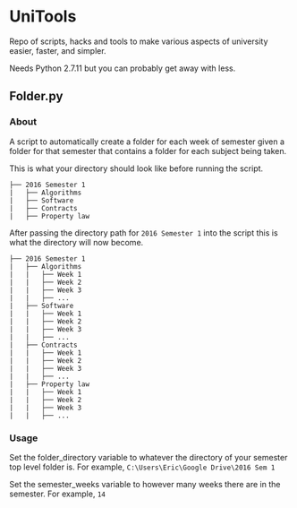 # UniTools
Repo of scripts, hacks and tools to make various aspects of university easier, faster, and simpler.

Needs Python 2.7.11 but you can probably get away with less.

## Folder.py
### About
A script to automatically create a folder for each week of semester given a folder for that semester that contains a folder for each subject being taken.

This is what your directory should look like before running the script.
```
├── 2016 Semester 1
|	├── Algorithms
|	├── Software
|	├── Contracts
|	├── Property law
```

After passing the directory path for `2016 Semester 1` into the script this is what the directory will now become.
```
├── 2016 Semester 1
|	├── Algorithms
|	|	├── Week 1
|	|	├── Week 2
|	|	├── Week 3
|	|	├── ...
|	├── Software
|	|	├── Week 1
|	|	├── Week 2
|	|	├── Week 3
|	|	├── ...
|	├── Contracts
|	|	├── Week 1
|	|	├── Week 2
|	|	├── Week 3
|	|	├── ...
|	├── Property law
|	|	├── Week 1
|	|	├── Week 2
|	|	├── Week 3
|	|	├── ...
```

### Usage
Set the folder_directory variable to whatever the directory of your semester top level folder is. 
For example, `C:\Users\Eric\Google Drive\2016 Sem 1`

Set the semester_weeks variable to however many weeks there are in the semester. 
For example, `14`